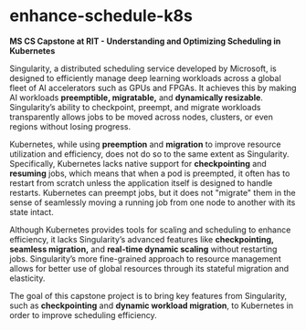 # enhance-schedule-k8s
**MS CS Capstone at RIT - Understanding and Optimizing Scheduling in Kubernetes**

Singularity, a distributed scheduling service developed by Microsoft, is designed to efficiently manage deep learning workloads across a global fleet of AI accelerators such as GPUs and FPGAs. It achieves this by making AI workloads **preemptible, migratable,** and **dynamically resizable**. Singularity’s ability to checkpoint, preempt, and migrate workloads transparently allows jobs to be moved across nodes, clusters, or even regions without losing progress.

Kubernetes, while using **preemption** and **migration** to improve resource utilization and efficiency, does not do so to the same extent as Singularity. Specifically, Kubernetes lacks native support for **checkpointing** and **resuming** jobs, which means that when a pod is preempted, it often has to restart from scratch unless the application itself is designed to handle restarts. Kubernetes can preempt jobs, but it does not "migrate" them in the sense of seamlessly moving a running job from one node to another with its state intact.

Although Kubernetes provides tools for scaling and scheduling to enhance efficiency, it lacks Singularity’s advanced features like **checkpointing, seamless migration,** and **real-time dynamic scaling** without restarting jobs. Singularity’s more fine-grained approach to resource management allows for better use of global resources through its stateful migration and elasticity.

The goal of this capstone project is to bring key features from Singularity, such as **checkpointing** and **dynamic workload migration**, to Kubernetes in order to improve scheduling efficiency.
